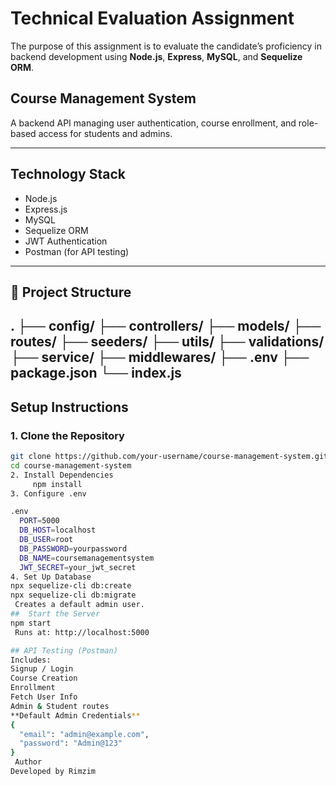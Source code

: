 # Technical Evaluation Assignment

The purpose of this assignment is to evaluate the candidate’s proficiency in backend development using **Node.js**, **Express**, **MySQL**, and **Sequelize ORM**.

##  Course Management System

A backend API managing user authentication, course enrollment, and role-based access for students and admins.

---

##  Technology Stack

- Node.js  
- Express.js  
- MySQL  
- Sequelize ORM  
- JWT Authentication  
- Postman (for API testing)

---

## 📁 Project Structure

.
├── config/
├── controllers/
├── models/
├── routes/
├── seeders/
├── utils/
├── validations/
├── service/
├── middlewares/
├── .env
├── package.json
└── index.js
---

##  Setup Instructions

### 1. Clone the Repository

```bash
git clone https://github.com/your-username/course-management-system.git
cd course-management-system
2. Install Dependencies
     npm install
3. Configure .env

.env
  PORT=5000
  DB_HOST=localhost
  DB_USER=root
  DB_PASSWORD=yourpassword
  DB_NAME=coursemanagementsystem
  JWT_SECRET=your_jwt_secret
4. Set Up Database
npx sequelize-cli db:create
npx sequelize-cli db:migrate
 Creates a default admin user.
##  Start the Server
npm start
 Runs at: http://localhost:5000

## API Testing (Postman)
Includes:
Signup / Login
Course Creation
Enrollment
Fetch User Info
Admin & Student routes
**Default Admin Credentials**
{
  "email": "admin@example.com",
  "password": "Admin@123"
}
 Author
Developed by Rimzim
